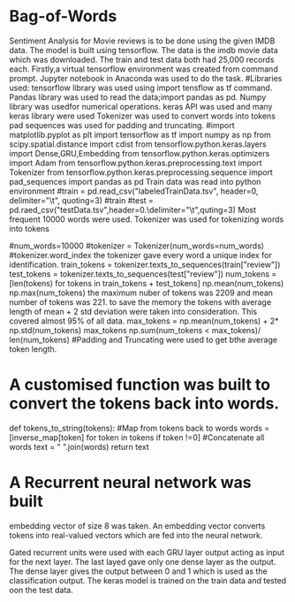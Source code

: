# Bag-of-Words

Sentiment Analysis for Movie reviews is to be done using the given IMDB data.
The model is built using tensorflow.
The data is the imdb movie data which was downloaded.
The train and test data both had 25,000 records each.
Firstly,a virtual tensorflow environment was created from command prompt.
Jupyter notebook  in Anaconda was used to do the task.
#Libraries used:
tensorflow library was used using import tensflow as tf command.
Pandas library was used to read the data;import pandas as pd.
Numpy library was  usedfor numerical operations.
keras API was used and many keras library were used 
Tokenizer was used to convert words into tokens
pad sequences was used for padding and truncating.
#import matplotlib.pyplot as plt
import tensorflow as tf
import numpy as np
from scipy.spatial.distance import cdist
from tensorflow.python.keras.layers import Dense,GRU,Embedding
from tensorflow.python.keras.optimizers import Adam
from tensorflow.python.keras.preprocessing.text import Tokenizer
from tensorflow.python.keras.preprocessing.sequence import pad_sequences
import pandas as pd
Train data was read into python environment
#train = pd.read_csv("labeledTrainData.tsv", header=0, \
                    delimiter="\t", quoting=3)
#train
#test = pd.raed_csv("testData.tsv",header=0.\delimiter="\t",quting=3)
Most frequent 10000 words were used.
Tokenizer was used for tokenizing words into tokens

#num_words=10000
#tokenizer = Tokenizer(num_words=num_words)
#tokenizer.word_index
the tokenizer gave every word a unique index for identification.
train_tokens = tokenizer.texts_to_sequences(train["review"])
test_tokens = tokenizer.texts_to_sequences(test["review"])
num_tokens = [len(tokens) for tokens in train_tokens + test_tokens]
np.mean(num_tokens)
np.max(num_tokens)
the maximum nuber of tokens was 2209 and mean number of tokens was 221.
to save the memory the tokens with average length of mean + 2 std deviation were taken into consideration.
This covered almost 95% of all data.
max_tokens = np.mean(num_tokens) + 2* np.std(num_tokens)
max_tokens
np.sum(num_tokens < max_tokens)/ len(num_tokens)
#Padding and Truncating were used to get bthe average token length.
# A customised function was built to convert the tokens back into words.

def tokens_to_string(tokens):
    #Map from tokens back to words
    words = [inverse_map[token] for token in tokens if token !=0]
    #Concatenate all words
    text = " ".join(words)
    return text
    
# A Recurrent neural network was built 
embedding vector of size 8 was taken.
An embedding vector converts tokens into real-valued vectors which are fed into the neural network.

Gated recurrent units were used with each GRU layer output acting as input for the next layer.
The last layed gave only one dense layer as the output.
The dense layer gives the output between 0 and 1 which is used as the classification output.
The keras model is trained on the train data and tested oon the test data.
    



